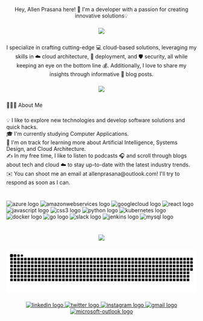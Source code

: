 <p align="center">Hey, Allen Prasana here! 🎉 I'm a developer with a passion for creating innovative solutions💡</p>

###

<div align="center">
  <img height="150" src="https://raw.githubusercontent.com/halfrost/halfrost/master/icons/header_.png"  />
</div>

###

<p align="center">I specialize in crafting cutting-edge 💻 cloud-based solutions, leveraging my skills in ☁️ cloud architecture, 🚀 deployment, and 🛡️ security, all while keeping an eye on the bottom line 💰. Additionally, I love to share my insights through informative 📝 blog posts.</p>

###

<div align="center">
  <img height="300" src="https://mir-s3-cdn-cf.behance.net/project_modules/fs/81bb4b165684019.640b6038d133e.gif"  />
</div>

###

<p align="left">👨🏻‍💻  About Me</p>

###

<p align="left">💡  I like to explore new technologies and develop software solutions and quick hacks.<br>🎓  I'm currently studying Computer Applications.<br>🌱  I'm on track for learning more about Artificial Intelligence, Systems Design, and Cloud Architecture.<br>✍️  In my free time, I like to listen to podcasts 🎧 and scroll through blogs about tech and cloud ☁️ to stay up-to-date with the latest industry trends.<br>✉️  You can shoot me an email at allenprasana@outlook.com! I'll try to respond as soon as I can.</p>

###

<br clear="both">

<div align="left">
  <img src="https://cdn.jsdelivr.net/gh/devicons/devicon/icons/azure/azure-original.svg" height="40" width="52" alt="azure logo"  />
  <img src="https://cdn.jsdelivr.net/gh/devicons/devicon/icons/amazonwebservices/amazonwebservices-original.svg" height="40" width="52" alt="amazonwebservices logo"  />
  <img src="https://cdn.jsdelivr.net/gh/devicons/devicon/icons/googlecloud/googlecloud-original.svg" height="40" width="52" alt="googlecloud logo"  />
  <img src="https://cdn.jsdelivr.net/gh/devicons/devicon/icons/react/react-original.svg" height="40" width="52" alt="react logo"  />
  <img src="https://cdn.jsdelivr.net/gh/devicons/devicon/icons/javascript/javascript-original.svg" height="40" width="52" alt="javascript logo"  />
  <img src="https://cdn.jsdelivr.net/gh/devicons/devicon/icons/css3/css3-original.svg" height="40" width="52" alt="css3 logo"  />
  <img src="https://cdn.jsdelivr.net/gh/devicons/devicon/icons/python/python-original.svg" height="40" width="52" alt="python logo"  />
  <img src="https://cdn.jsdelivr.net/gh/devicons/devicon/icons/kubernetes/kubernetes-plain.svg" height="40" width="52" alt="kubernetes logo"  />
  <img src="https://cdn.jsdelivr.net/gh/devicons/devicon/icons/docker/docker-original.svg" height="40" width="52" alt="docker logo"  />
  <img src="https://cdn.jsdelivr.net/gh/devicons/devicon/icons/go/go-original.svg" height="40" width="52" alt="go logo"  />
  <img src="https://cdn.jsdelivr.net/gh/devicons/devicon/icons/slack/slack-original.svg" height="40" width="52" alt="slack logo"  />
  <img src="https://cdn.jsdelivr.net/gh/devicons/devicon/icons/jenkins/jenkins-line.svg" height="40" width="52" alt="jenkins logo"  />
  <img src="https://cdn.jsdelivr.net/gh/devicons/devicon/icons/mysql/mysql-original.svg" height="40" width="52" alt="mysql logo"  />
</div>

###

<br clear="both">

<div align="center">
  <img src="https://visitor-badge.laobi.icu/badge?page_id=Allen.Allen&left_color=darkorchid&right_color=lightslategrey"  />
</div>

###

![snake](snake/github-contribution-grid-snake.svg)

###

<div align="center">
  <a href="https://www.linkedin.com/in/allen-prasana-3531b8231" target="_blank">
    <img src="https://raw.githubusercontent.com/maurodesouza/profile-readme-generator/master/src/assets/icons/social/linkedin/default.svg" width="52" height="40" alt="linkedin logo"  />
  </a>
  <a href="https://twitter.com/Psychedelix__?t=jsMgwP1KdZag0_wgZzohtg&s=09" target="_blank">
    <img src="https://raw.githubusercontent.com/maurodesouza/profile-readme-generator/master/src/assets/icons/social/twitter/default.svg" width="52" height="40" alt="twitter logo"  />
  </a>
  <a href="https://instagram.com/__p.s.y.c.h.e.d.e.l.i.x_?igshid=ZDdkNTZiNTM=" target="_blank">
    <img src="https://raw.githubusercontent.com/maurodesouza/profile-readme-generator/master/src/assets/icons/social/instagram/default.svg" width="52" height="40" alt="instagram logo"  />
  </a>
  <a href="allenrock15@gmail.com" target="_blank">
    <img src="https://raw.githubusercontent.com/maurodesouza/profile-readme-generator/master/src/assets/icons/social/gmail/default.svg" width="52" height="40" alt="gmail logo"  />
  </a>
  <a href="allenprasana@outlook.com" target="_blank">
    <img src="https://raw.githubusercontent.com/maurodesouza/profile-readme-generator/master/src/assets/icons/social/microsoft-outlook/default.svg" width="52" height="40" alt="microsoft-outlook logo"  />
  </a>
</div>

###
